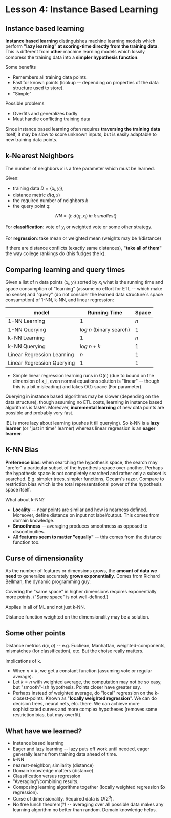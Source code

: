 Lesson 4: Instance Based Learning
=================================

Instance based learning
-----------------------

**Instance based learning** distinguishes machine learning models which perform **"lazy learning" at scoring-time directly from the training data**. This is different from **other** machine learning models which lossily compress the training data into a **simpler hypothesis function**.

Some benefits

* Remembers all training data points.
* Fast for known points (lookup -- depending on properties of the data structure used to store).
* "Simple"

Possible problems

* Overfits and generalizes badly
* Must handle conflicting training data

Since instance based learning often requires **traversing the training data** itself, it may be slow to score unknown inputs, but is easily adaptable to new training data points.

k-Nearest Neighbors
-------------------

The number of neighbors $k$ is a free parameter which must be learned.

Given:
* training data $D = \{x_i, y_i\}$,
* distance metric $d(q, x)$
* the required number of neighbors $k$
* the query point $q$:

$$NN= \{i: \; d(q,x_i)\; in\; k \; smallest\}$$

For **classification**: vote of $y_i$ or weighted vote or some other strategy.

For **regression**: take mean or weighted mean (weights may be 1/distance)

If there are distance conflicts (exactly same distances), **"take all of them"** the way college rankings do (this fudges the k).

Comparing learning and query times
----------------------------------

Given a list of n data points $(x_i, y_i)$ sorted by $x_i$ what is the running time and space consumption of "learning" (assume no effort for ETL -- which make no sense) and "query" (do not consider the learned data structure`s space consumption) of 1-NN, k-NN, and linear regression:

model  | Running Time  |  Space
--|---|--
1-NN Learning  | $1$  |$n$
1-NN Querying  | $log\;n$ (binary search)  |$1$
k-NN Learning  | $1$  |$n$
k-NN Querying  | $log\;n +k$  |$1$
Linear Regression Learning  | $n$  |$1$
Linear Regression Querying  | $1$  |$1$

* Simple linear regression learning runs in O(n) (due to bound on the dimension of x_i, even normal equations solution is "linear" -- though this is a bit misleading) and takes O(1) space (For parameter).

Querying in instance based algorithms may be slower (depending on the data structure), though assuming no ETL costs, learning in instance based algorithms is faster. Moreover, **incremental learning** of new data points are possible and probably very fast.

IBL is more lazy about learning (pushes it till querying). So k-NN is a **lazy learner** (or "just in time" learner) whereas linear regression is an **eager learner**.

K-NN Bias
---------

**Preference bias**: when searching the hypothesis space, the search may "prefer" a particular subset of the hypothesis space over another. Perhaps the hypothesis space is not completely searched and rather only a subset is searched. E.g. simpler trees, simpler functions, Occam`s razor. Compare to restriction bias which is the total representational power of the hypothesis space itself.

What about k-NN?

* **Locality** -- near points are similar and how is nearness defined. Moreover, define distance on input not label/output. This comes from domain knowledge.
* **Smoothness** -- averaging produces smoothness as opposed to discontinuities.
* All **features seem to matter "equally"** -- this comes from the distance function too.

Curse of dimensionality
-----------------------

As the number of features or dimensions grows, the **amount of data we need** to generalize accurately **grows exponentially**. Comes from Richard Bellman, the dynamic programming guy.

Covering the "same space" in higher dimensions requires exponentially more points. ("Same space" is not well-defined.)

Applies in all of ML and not just k-NN.

Distance function weighted on the dimensionality may be a solution.

Some other points
-----------------

Distance metrics $d(x,q)$ -- e.g. Eucliean, Manhattan, weighted-components, mismatches (for classification), etc. But the choise really matters.

Implications of k.

* When $n=k$, we get a constant function (assuming vote or regular average).
* Let $k=n$ with weighted average, the computation may not be so easy, but "smooth"-ish hypothesis. Points closer have greater say.
* Perhaps instead of weighted average, do "local" regression on the k-closest-points. Known as "**locally weighted regression**". We can do decision trees, neural nets, etc. there. We can achieve more sophisticated curves and more complex hypotheses (removes some restriction bias, but may overfit).

What have we learned?
---------------------

* Instance based learning
* Eager and lazy learning -- lazy puts off work until needed, eager generally learns from training data ahead of time.
* k-NN
* nearest-neighbor; similarity (distance)
* Domain knowledge matters (distance)
* Classification versus regression
* "Averaging"/combining results.
* Composing learning algorithms together (locally weighted regression $x regression).
* Curse of dimensionality. Required data is $O(2^d)$.
* No free lunch theorem(?) -- averaging over all possible data makes any learning algorithm no better than random. Domain knowledge helps.

